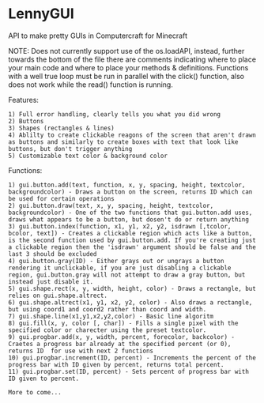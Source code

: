 LennyGUI
========

API to make pretty GUIs in Computercraft for Minecraft

NOTE: Does not currently support use of the os.loadAPI, instead, further towards the bottom of the file there are comments indicating where to place your main code and where to place your methods & definitions. Functions with a well true loop must be run in parallel with the click() function, also does not work while the read() function is running.

Features:

	1) Full error handling, clearly tells you what you did wrong
	2) Buttons
	3) Shapes (rectangles & lines)
	4) Ablilty to create clickable reagons of the screen that aren't drawn as buttons and similarly to create boxes with text that look like buttons, but don't trigger anything
	5) Customizable text color & background color

Functions:

	1) gui.button.add(text, function, x, y, spacing, height, textcolor, backgroundcolor) - Draws a button on the screen, returns ID which can be used for certain operations
	2) gui.button.draw(text, x, y, spacing, height, textcolor, backgroundcolor) - One of the two functions that gui.button.add uses, draws what appears to be a button, but dosen't do or return anything
	3) gui.button.index(function, x1, y1, x2, y2, isdrawn [,tcolor, bcolor, text]) - Creates a clickable region which acts like a button, is the second function used by gui.button.add. If you're creating just a clickable region then the 'isdrawn' argument should be false and the last 3 should be excluded
	4) gui.button.gray(ID) - Either grays out or ungrays a button rendering it unclickable, if you are just disabling a clickable region, gui.button.gray will not attempt to draw a gray button, but instead just disable it.
	5) gui.shape.rect(x, y, width, height, color) - Draws a rectangle, but relies on gui.shape.altrect.
	6) gui.shape.altrect(x1, y1, x2, y2, color) - Also draws a rectangle, but using coord1 and coord2 rather than coord and width.
	7) gui.shape.line(x1,y1,x2,y2,color) - Basic line algoritm
	8) gui.fill(x, y, color [, char]) - Fills a single pixel with the specified color or charecter using the preset textcolor.
	9) gui.progbar.add(x, y, width, percent, forecolor, backcolor) - Craetes a progress bar already at the specified percent (or 0), returns ID  for use with next 2 functions
	10) gui.progbar.increment(ID, percent) - Increments the percent of the progress bar with ID given by percent, returns total percent.
	11) gui.progbar.set(ID, percent) - Sets percent of progress bar with ID given to percent.

	More to come...